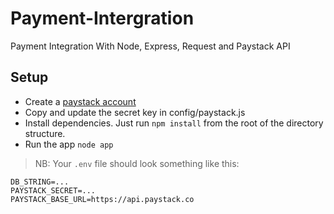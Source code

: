 # Payment-Intergration
Payment Integration With Node, Express, Request and Paystack API

## Setup

* Create a <a href='https://dashboard.paystack.com/#/signup'>paystack account</a>
* Copy and update the secret key in config/paystack.js
* Install dependencies. Just run
<code>npm install</code>
from the root of the directory structure.
* Run the app
<code>node app</code>

> NB: Your `.env` file should look something like this:
```
DB_STRING=...
PAYSTACK_SECRET=...
PAYSTACK_BASE_URL=https://api.paystack.co
```

